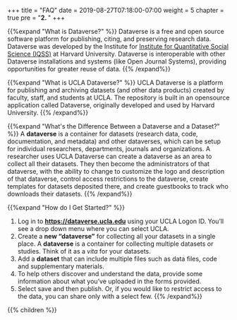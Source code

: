 +++
title = "FAQ"
date = 2019-08-27T07:18:00-07:00
weight = 5
chapter = true
pre = "<b>2. </b>"
+++

{{%expand "What is Dataverse?" %}} Dataverse is a free and open source software platform for publishing, citing, and preserving research data. Dataverse was developed by the Institute for [Institute for Quantitative Social Science (IQSS)](https://www.iq.harvard.edu/) at Harvard University. Dataverse is interoperable with other Dataverse installations and systems (like Open Journal Systems), providing opportunities for greater reuse of data. {{% /expand%}}

{{%expand "What is UCLA Dataverse?" %}} UCLA Dataverse is a platform for publishing and archiving datasets (and other data products) created by faculty, staff, and students at UCLA.  The repository is built in an open­source application called Dataverse, originally developed and used by Harvard University. {{% /expand%}}

{{%expand "What's the Difference Between a Dataverse and a Dataset?" %}} A **dataverse** is a container for datasets (research data, code, documentation, and metadata) and other dataverses, which can be setup for individual researchers, departments, journals and organizations. A researcher uses UCLA Dataverse can create a dataverse as an area to collect all their datasets. They then become the administrators of that dataverse, with the ability to change to customize the logo and description of that dataverse, control access restrictions to the dataverse, create templates for datasets deposited there, and create guestbooks to track who downloads their datasets. {{% /expand%}}


{{%expand "How do I Get Started?" %}}
1. Log in to **<https://dataverse.ucla.edu>** using your UCLA Logon ID. You’ll see a drop down menu where you can select UCLA.
1. Create a **new “dataverse”** for collecting all your datasets in a single place. A **dataverse** is a container for collecting multiple datasets or studies. Think of it as a *vita* for your datasets.
1. Add a **dataset** that can include multiple files such as data files, code and supplementary materials.
1. To help others discover and understand the data, provide some information about what you’ve uploaded in the forms provided.
1. Select save and then publish. Or, if you would like to restrict access to the data, you can share only with a select few.
{{% /expand%}}


{{% children %}}
